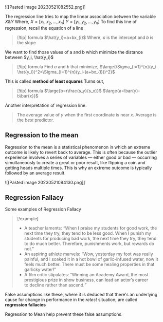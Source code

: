 ![[Pasted image 20230521082552.png]]

The regression line tries to map the linear association between the variable $X \& Y$
Where,
	$X=[x_1, x_2, \dots, x_n]$
	$Y=[y_1, y_2, \dots, y_n]$
To find this line of regression, recall the equation of a line
> [!tip] formula
> $\hat{y_i}=a+bx_{i}$
> Where, *a* is the intercept and *b* is the slope

We want to find those values of a and b which minimize the distance between $y_i, \hat{y_i}$


> [!tip] formula
> Find *a* and *b* that minimize,
> $\large{\Sigma_{i=1}^{n}(y_i-\hat{y_i})^2=\Sigma_{i=1}^{n}(y_i-(a+bx_{i}))^2}$

This is called **method of least squares**
Turns out,
> [!tip] formula
> $\large{b=r\frac{s_y}{s_x}}$
> $\large{a=\bar{y}-b\bar{x}}$

Another interpretation of regression line: 
> The average value of *y* when the first coordinate is near *x*.
> Average is the *best* predictor.

## Regression to the mean
Regression to the mean is a statistical phenomenon in which an extreme outcome is likely to revert back to average. This is often because the outlier experience involves a series of variables — either good or bad — occurring simultaneously to create a great or poor result, like flipping a coin and getting heads multiple times. This is why an extreme outcome is typically followed by an average result.

![[Pasted image 20230521084130.png]]

## Regression Fallacy
Some examples of Regression Fallacy
> [!example]
> -   A teacher laments: “When I praise my students for good work, the next time they try, they tend to be less good. When I punish my students for producing bad work, the next time they try, they tend to do much better. Therefore, punishments work, but rewards do not.”
> - An aspiring athlete marvels: “Wow, yesterday my foot was really painful, and I soaked it in a hot bowl of garlic-infused water, now it feels much better. There must be some healing properties in that garlicky water!”
> - A film critic stipulates: “Winning an Academy Award, the most prestigious prize in show business, can lead an actor’s career to decline rather than ascend._”_

False assumptions like these, where it is deduced that there's an underlying cause for change in performance in the *retest* situation, are called **regression fallacies**

Regression to Mean help prevent these false assumptions.


